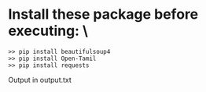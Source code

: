 
Install these package before executing: \
=======

	>> pip install beautifulsoup4
	>> pip install Open-Tamil
	>> pip install requests


Output in output.txt

